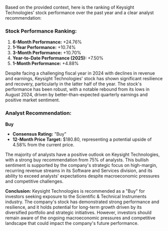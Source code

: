 Based on the provided context, here is the ranking of Keysight Technologies' stock performance over the past year and a clear analyst recommendation:

### Stock Performance Ranking:
1. **6-Month Performance:** +24.76%
2. **1-Year Performance:** +10.74%
3. **3-Month Performance:** +10.70%
4. **Year-to-Date Performance (2025):** +7.50%
5. **1-Month Performance:** +4.88%

Despite facing a challenging fiscal year in 2024 with declines in revenue and earnings, Keysight Technologies' stock has shown significant resilience and recovery, particularly in the latter half of the year. The stock's performance has been robust, with a notable rebound from its lows in August 2024, driven by better-than-expected quarterly earnings and positive market sentiment.

### Analyst Recommendation:
**Buy**

- **Consensus Rating:** "Buy"
- **12-Month Price Target:** $180.80, representing a potential upside of 4.58% from the current price.

The majority of analysts have a positive outlook on Keysight Technologies, with a strong buy recommendation from 75% of analysts. This bullish sentiment is supported by the company's strategic focus on high-margin, recurring revenue streams in its Software and Services division, and its ability to exceed analysts' expectations despite macroeconomic pressures and competitive challenges.

**Conclusion:**
Keysight Technologies is recommended as a "Buy" for investors seeking exposure to the Scientific & Technical Instruments industry. The company's stock has demonstrated strong performance and resilience, and it holds potential for long-term growth driven by its diversified portfolio and strategic initiatives. However, investors should remain aware of the ongoing macroeconomic pressures and competitive landscape that could impact the company's future performance.